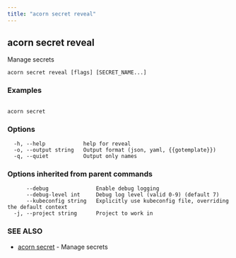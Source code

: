 ```yaml
---
title: "acorn secret reveal"
---
```

## acorn secret reveal

Manage secrets

```
acorn secret reveal [flags] [SECRET_NAME...]
```

### Examples

```

acorn secret
```

### Options

```
  -h, --help            help for reveal
  -o, --output string   Output format (json, yaml, {{gotemplate}})
  -q, --quiet           Output only names
```

### Options inherited from parent commands

```
      --debug               Enable debug logging
      --debug-level int     Debug log level (valid 0-9) (default 7)
      --kubeconfig string   Explicitly use kubeconfig file, overriding the default context
  -j, --project string      Project to work in
```

### SEE ALSO

* [acorn secret](acorn_secret.md)	 - Manage secrets

